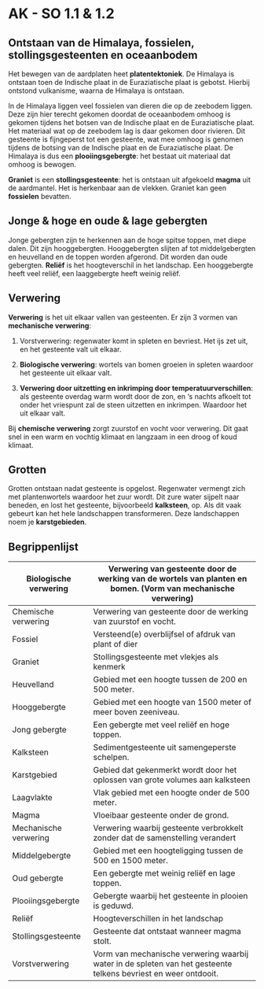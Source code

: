 # AK - SO 1.1 & 1.2

## Ontstaan van de Himalaya, fossielen, stollingsgesteenten en oceaanbodem

Het bewegen van de aardplaten heet **platentektoniek**. De Himalaya is ontstaan toen de Indische plaat in de Euraziatische plaat is gebotst. Hierbij ontstond vulkanisme, waarna de Himalaya is ontstaan.

In de Himalaya liggen veel fossielen van dieren die op de zeebodem liggen. Deze zijn hier terecht gekomen doordat de oceaanbodem omhoog is gekomen tijdens het botsen van de Indische plaat en de Euraziatische plaat. Het materiaal wat op de zeebodem lag is daar gekomen door rivieren. Dit gesteente is fijngeperst tot een gesteente, wat mee omhoog is genomen tijdens de botsing van de Indische plaat en de Euraziatische plaat. De Himalaya is dus een **plooiingsgebergte**: het bestaat uit materiaal dat omhoog is bewogen.

**Graniet** is een **stollingsgesteente**: het is ontstaan uit afgekoeld **magma** uit de aardmantel. Het is herkenbaar aan de vlekken. Graniet kan geen **fossielen** bevatten.

## Jonge & hoge en oude & lage gebergten

Jonge gebergten zijn te herkennen aan de hoge spitse toppen, met diepe dalen. Dit zijn hooggebergten. Hooggebergten slijten af tot middelgebergten en heuvelland en de toppen worden afgerond. Dit worden dan oude gebergten. **Reliëf** is het hoogteverschil in het landschap. Een hooggebergte heeft veel reliëf, een laaggebergte heeft weinig reliëf.

## Verwering

**Verwering** is het uit elkaar vallen van gesteenten. Er zijn 3 vormen van **mechanische verwering**:

1. Vorstverwering: regenwater komt in spleten en bevriest. Het ijs zet uit, en het gesteente valt uit elkaar.

2. **Biologische verwering**: wortels van bomen groeien in spleten waardoor het gesteente uit elkaar valt.

3. **Verwering door uitzetting en inkrimping door temperatuurverschillen**: als gesteente overdag warm wordt door de zon, en ‘s nachts afkoelt tot onder het vriespunt zal de steen uitzetten en inkrimpen. Waardoor het uit elkaar valt.

Bij **chemische verwering** zorgt zuurstof en vocht voor verwering. Dit gaat snel in een warm en vochtig klimaat en langzaam in een droog of koud klimaat.

## Grotten

Grotten ontstaan nadat gesteente is opgelost. Regenwater vermengt zich met plantenwortels waardoor het zuur wordt. Dit zure water sijpelt naar beneden, en lost het gesteente, bijvoorbeeld **kalksteen**, op. Als dit vaak gebeurt kan het hele landschappen transformeren. Deze landschappen noem je **karstgebieden**.

## Begrippenlijst

| Biologische verwering | Verwering van gesteente door de werking van de wortels van planten en bomen. (Vorm van mechanische verwering) |
|----|----|
| Chemische verwering | Verwering van gesteente door de werking van zuurstof en vocht. |
| Fossiel | Versteend(e) overblijfsel of afdruk van plant of dier |
| Graniet | Stollingsgesteente met vlekjes als kenmerk |
| Heuvelland | Gebied met een hoogte tussen de 200 en 500 meter. |
| Hooggebergte | Gebied met een hoogte van 1500 meter of meer boven zeeniveau. |
| Jong gebergte | Een gebergte met veel reliëf en hoge toppen. |
| Kalksteen | Sedimentgesteente uit samengeperste schelpen. |
| Karstgebied | Gebied dat gekenmerkt wordt door het oplossen van grote volumes aan kalksteen |
| Laagvlakte | Vlak gebied met een hoogte onder de 500 meter. |
| Magma | Vloeibaar gesteente onder de grond. |
| Mechanische verwering | Verwering waarbij gesteente verbrokkelt zonder dat de samenstelling verandert |
| Middelgebergte | Gebied met een hoogteligging tussen de 500 en 1500 meter. |
| Oud gebergte | Een gebergte met weinig reliëf en lage toppen. |
| Plooiingsgebergte | Gebergte waarbij het gesteente in plooien is geduwd. |
| Reliëf | Hoogteverschillen in het landschap |
| Stollingsgesteente | Gesteente dat ontstaat wanneer magma stolt. |
| Vorstverwering | Vorm van mechanische verwering waarbij water in de spleten van het gesteente telkens bevriest en weer ontdooit. |
